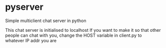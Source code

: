 # pyserver
Simple multiclient chat server in python 

This chat server is initialised to localhost
If you want to make it so that other people can chat with you, change the HOST variable in client.py to whatever IP addr you are

